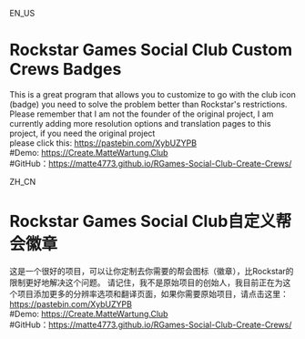 EN_US
# Rockstar Games Social Club Custom Crews Badges
This is a great program that allows you to customize to go with the club icon (badge) you need to solve the problem better than Rockstar's restrictions.
Please remember that I am not the founder of the original project, I am currently adding more resolution options and translation pages to this project, if you need the original project  
please click this: https://pastebin.com/XybUZYPB  
#Demo: https://Create.MatteWartung.Club  
#GitHub：https://matte4773.github.io/RGames-Social-Club-Create-Crews/

ZH_CN
# Rockstar Games Social Club自定义帮会徽章
这是一个很好的项目，可以让你定制去你需要的帮会图标（徽章），比Rockstar的限制更好地解决这个问题。
请记住，我不是原始项目的创始人，我目前正在为这个项目添加更多的分辨率选项和翻译页面，如果你需要原始项目，请点击这里：https://pastebin.com/XybUZYPB  
#Demo: https://Create.MatteWartung.Club  
#GitHub：https://matte4773.github.io/RGames-Social-Club-Create-Crews/
